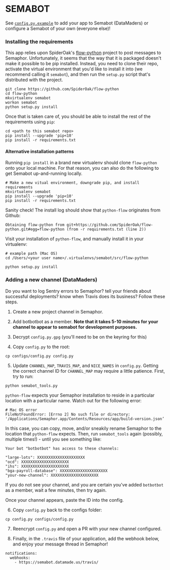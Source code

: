 # SEMABOT

See [`config.py.example`](config.py.example) to add your app to Semabot
(DataMaders) or configure a Semabot of your own (everyone else)!

### Installing the requirements

This app relies upon SpiderOak's [flow-python](https://github.com/SpiderOak/flow-python) project to post messages to Semaphor. Unfortunately, it seems that the way that it is packaged doesn't make it possible to be pip installed. Instead, you need to clone their repo, activate the virtual environment that you'd like to install it into (we recommend calling it `semabot`), and then run the `setup.py` script that's distributed with the project.

```
git clone https://github.com/SpiderOak/flow-python
cd flow-python
mkvirtualenv semabot
workon semabot
python setup.py install
```

Once that is taken care of, you should be able to install the rest of the
requirements using `pip`:

```
cd <path to this semabot repo>
pip install --upgrade 'pip<10'
pip install -r requirements.txt
```

#### Alternative installation patterns

Running `pip install` in a brand new virtualenv should clone `flow-python` onto your local machine. For that reason, you can also do the following to get Semabot up-and-running locally.

```
# Make a new vitual environment, downgrade pip, and install requirements
mkvirtualenv semabot
pip install --upgrade 'pip<10'
pip install -r requirements.txt
```

Sanity check! The install log should show that `python-flow` originates from Github:

```
Obtaining flow-python from git+https://github.com/SpiderOak/flow-python.git#egg=flow-python (from -r requirements.txt (line 2))
```

Visit your installation of `python-flow`, and manually install it in your virtualenv:

```
# example path (Mac OS)
cd /Users/<your user name>/.virtualenvs/semabot/src/flow-python

python setup.py install
```

### Adding a new channel (DataMaders)

Do you want to log Sentry errors to Semaphor? tell your friends about successful deployments? know when Travis does its business? Follow these steps.

1. Create a new project channel in Semaphor.

2. Add botbotbot as a member. **Note that it takes 5-10 minutes for your channel to appear to semabot for development purposes.**

3. Decrypt `config.py.gpg` (you'll need to be on the keyring for this)

4. Copy `config.py` to the root:

```
cp configs/config.py config.py
```

5. Update `CHANNEL_MAP`, `TRAVIS_MAP`, and `NICE_NAMES` in `config.py`. Getting the correct channel ID for `CHANNEL_MAP` may require a little patience. First, try to run:

```
python semabot_tools.py
```

`python-flow` expects your Semaphor installation to reside in a particular location with a particular name. Watch out for the following error:

```
# Mac OS error
FileNotFoundError: [Errno 2] No such file or directory: '/Applications/Semaphor.app/Contents/Resources/app/build-version.json’
```

In this case, you can copy, move, and/or sneakily rename Semaphor to the location that `python-flow` expects. Then, run `semabot_tools` again (possibly, multiple times!) - until you see something like:

```
Your bot "botbotbot" has access to these channels:

"large-lots": XXXXXXXXXXXXXXXXXXXXX
"ocd": XXXXXXXXXXXXXXXXXXXXX
"ihs": XXXXXXXXXXXXXXXXXXXXX
"bga-payroll-database": XXXXXXXXXXXXXXXXXXXXX
"your-new-channel": XXXXXXXXXXXXXXXXXXXXX
```

If you do not see your channel, and you are certain you've added `botbotbot` as a member, wait a few minutes, then try again.

Once your channel appears, paste the ID into the config.

6. Copy `config.py` back to the configs folder:

```
cp config.py configs/config.py
```

7. Reencrypt `config.py` and open a PR with your new channel configured.

8. Finally, in the `.travis` file of your application, add the webhook below, and enjoy your message thread in Semaphor!

```
notifications:
  webhooks:
    - https://semabot.datamade.us/travis/
```
